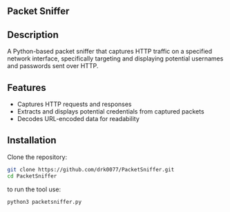 ## Packet Sniffer

## Description
A Python-based packet sniffer that captures HTTP traffic on a specified network interface, specifically targeting and displaying potential usernames and passwords sent over HTTP.

## Features
- Captures HTTP requests and responses
- Extracts and displays potential credentials from captured packets
- Decodes URL-encoded data for readability

## Installation
Clone the repository:
```sh
git clone https://github.com/drk0077/PacketSniffer.git
cd PacketSniffer
```
to run the tool use:
```python3
python3 packetsniffer.py
```
